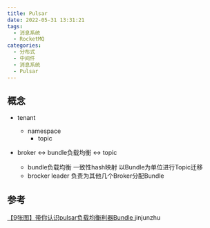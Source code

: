 ```yaml
---
title: Pulsar
date: 2022-05-31 13:31:21
tags:
  - 消息系统
  - RocketMQ
categories:
  - 分布式 
  - 中间件
  - 消息系统
  - Pulsar   
---
```


<p></p>
<!-- more -->

## 概念
+ tenant  
   + namespace
     + topic


+ broker <-> bundle负载均衡 <-> topic
  	+ bundle负载均衡
  	  一致性hash映射
  	  以Bundle为单位进行Topic迁移
    + brocker leader
      负责为其他几个Broker分配Bundle


## 参考
[【9张图】带你认识pulsar负载均衡利器Bundle ](https://mp.weixin.qq.com/s/MHrrqldqtT_XOiwIPINRGQ) jinjunzhu








